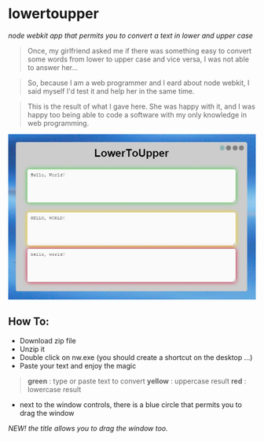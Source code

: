# lowertoupper
*node webkit app that permits you to convert a text in lower and upper case*

> Once, my girlfriend asked me if there was something easy to convert some words from lower to upper case and vice versa, I was not able to answer her... 

> So, because I am a web programmer and I eard about node webkit, I said myself I'd test it and help her in the same time.

> This is the result of what I gave here. She was happy with it, and I was happy too being able to code a software with my only knowledge in web programming.

![Screenshot](/screenshot.jpg?raw=true "Screenshot")

## How To: 

* Download zip file
* Unzip it
* Double click on nw.exe (you should create a shortcut on the desktop ...) 
* Paste your text and enjoy the magic

> **green** : type or paste text to convert
> **yellow** : uppercase result
> **red** : lowercase result

* next to the window controls, there is a blue circle that permits you to drag the window

*NEW! the title allows you to drag the window too.*